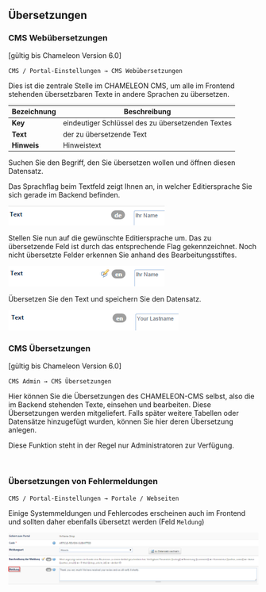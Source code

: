 ## Übersetzungen

### CMS Webübersetzungen

[gültig bis Chameleon Version 6.0]


    CMS / Portal-Einstellungen → CMS Webübersetzungen



Dies ist die zentrale Stelle im CHAMELEON CMS, um alle im Frontend stehenden übersetzbaren Texte in andere Sprachen zu übersetzen.

| Bezeichnung | Beschreibung |
| -- | -- |
| **Key** | eindeutiger Schlüssel des zu übersetzenden Textes |
| **Text** | der zu übersetzende Text |
| **Hinweis** | Hinweistext |

Suchen Sie den Begriff, den Sie übersetzen wollen und öffnen diesen Datensatz.

Das Sprachflag beim Textfeld zeigt Ihnen an, in welcher Editiersprache Sie sich gerade im Backend befinden.

![](bild52.png)

Stellen Sie nun auf die gewünschte Editiersprache um. Das zu übersetzende Feld ist durch das entsprechende Flag gekennzeichnet. Noch nicht übersetzte Felder erkennen Sie anhand des Bearbeitungsstiftes.

![](bild53.png)

Übersetzen Sie den Text und speichern Sie den Datensatz.

![](bild54.png)
<br>

### CMS Übersetzungen
[gültig bis Chameleon Version 6.0]


    CMS Admin → CMS Übersetzungen

Hier können Sie die Übersetzungen des CHAMELEON-CMS selbst, also die im Backend stehenden Texte, einsehen und bearbeiten. Diese Übersetzungen werden mitgeliefert. Falls später weitere Tabellen oder Datensätze hinzugefügt wurden, können Sie hier deren Übersetzung anlegen.

Diese Funktion steht in der Regel nur Administratoren zur Verfügung.

<br>

### Übersetzungen von Fehlermeldungen

    CMS / Portal-Einstellungen → Portale / Webseiten

Einige Systemmeldungen und Fehlercodes erscheinen auch im Frontend und sollten daher ebenfalls übersetzt werden (Feld `Meldung`)

![](bild55.png)









